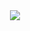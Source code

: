 
<div align="center">
  <img src="https://streak-stats.demolab.com?user=MrTibo1&theme=windows-dark&date_format=j%20M%5B%20Y%5D"/>
</div>

<!--
**MrTibo1/MrTibo1** is a ✨ _special_ ✨ repository because its `README.md` (this file) appears on your GitHub profile.

Here are some ideas to get you started:

- 🔭 I’m currently working on ...
- 🌱 I’m currently learning ...
- 👯 I’m looking to collaborate on ...
- 🤔 I’m looking for help with ...
- 💬 Ask me about ...
- 📫 How to reach me: ...
- 😄 Pronouns: ...
- ⚡ Fun fact: ...
-->

